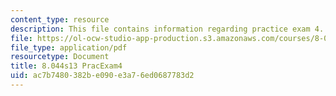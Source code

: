 ```yaml
---
content_type: resource
description: This file contains information regarding practice exam 4.
file: https://ol-ocw-studio-app-production.s3.amazonaws.com/courses/8-044-statistical-physics-i-spring-2013/ac7b7480382be090e3a76ed0687783d2_MIT8_044S14_practexam4_03.pdf
file_type: application/pdf
resourcetype: Document
title: 8.044s13 PracExam4
uid: ac7b7480-382b-e090-e3a7-6ed0687783d2
---
```

